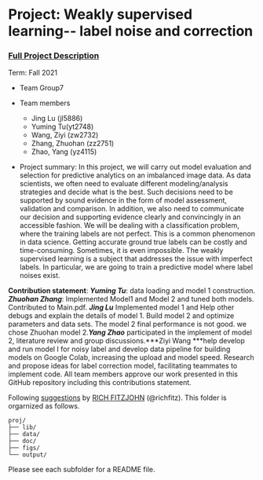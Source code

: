 # Project: Weakly supervised learning-- label noise and correction


### [Full Project Description](doc/project3_desc.md)

Term: Fall 2021

+ Team Group7
+ Team members
	+ Jing Lu (jl5886)
	+ Yuming Tu(yt2748)
	+ Wang, Ziyi (zw2732)
	+ Zhang, Zhuohan (zz2751)
	+ Zhao, Yang (yz4115)

+ Project summary: In this project, we will carry out model evaluation and selection for predictive analytics on an imbalanced image data. As data scientists, we often need to evaluate different modeling/analysis strategies and decide what is the best. Such decisions need to be supported by sound evidence in the form of model assessment, validation and comparison. In addition, we also need to communicate our decision and supporting evidence clearly and convincingly in an accessible fashion. We will be dealing with a classification problem, where the training labels are not perfect. This is a common phenomenon in data science. Getting accurate ground true labels can be costly and time-consuming. Sometimes, it is even impossible. The weakly supervised learning is a subject that addresses the issue with imperfect labels. In particular, we are going to train a predictive model where label noises exist.
	
**Contribution statement**: 
 ***Yuming Tu***: data loading and model 1 construction. ***Zhuohan Zhang***: Implemented Model1 and Model 2 and tuned both models. Contributed to Main.pdf. ***Jing Lu*** Implemented model 1 and Help other debugs and explain the details of model 1. Build model 2 and optimize parameters and data sets. The model 2 final performance is not good. we chose Zhuohan model 2.***Yang Zhao*** participated in the implement of model 2, literature review and group discussions.***Ziyi Wang ***help develop and run model I for noisy label and develop data pipeline for building models on Google Colab, increasing the upload and model speed. Research and propose ideas for label correction model, facilitating teammates to implement code. All team members approve our work presented in this GitHub repository including this contributions statement. 

Following [suggestions](http://nicercode.github.io/blog/2013-04-05-projects/) by [RICH FITZJOHN](http://nicercode.github.io/about/#Team) (@richfitz). This folder is orgarnized as follows.

```
proj/
├── lib/
├── data/
├── doc/
├── figs/
└── output/
```

Please see each subfolder for a README file.
